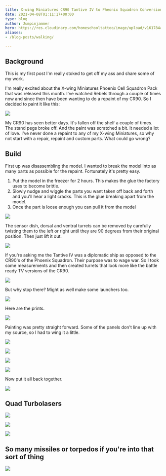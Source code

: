 ```yaml
---
title: X-wing Miniatures CR90 Tantive IV to Pheonix Squadron Conversion
date: 2021-04-08T01:11:17+00:00
type: blog
author: Jumpinjammer
hero: https://res.cloudinary.com/homeschooltattoo/image/upload/v1617844376/IMG_2704_af1otd.jpg
aliases:
- /blog-posts/walking/

---
```

## Background

This is my first post I'm really stoked to get off my ass and share some of my work.

I'm really excited about the X-wing Miniatures Phoenix Cell Squadron Pack that was released this month. I've watched Rebels through a couple of times now and since then have been wanting to do a repaint of my CR90. So I decided to paint it like this:

![](https://res.cloudinary.com/homeschooltattoo/image/upload/v1617818261/45780688824_2a3237377c_b_vixord.jpg)

My CR90 has seen better days. It's fallen off the shelf a couple of times. The stand pegs broke off. And the paint was scratched a bit. It needed a lot of love. I've never done a repaint to any of my X-wing Miniatures, so why not start with a repair, repaint and custom parts. What could go wrong?

## Build

First up was disassembling the model. I wanted to break the model into as many parts as possible for the repaint. Fortunately it's pretty easy.

1. Put the model in the freezer for 2 hours. This makes the glue the factory uses to become brittle.
2. Slowly nudge and wiggle the parts you want taken off back and forth and you'll hear a light cracks. This is the glue breaking apart from the model.
3. Once the part is loose enough you can pull it from the model

![](https://res.cloudinary.com/homeschooltattoo/image/upload/v1617829128/IMG_2624_he1pji.jpg)

The sensor dish, dorsal and ventral turrets can be removed by carefully twisting them to the left or right until they are 90 degrees from their original position. Then just lift it out.

![](https://res.cloudinary.com/homeschooltattoo/image/upload/v1617832515/IMG_2698_srjhwp.jpg)

If you're asking me the Tantive IV was a diplomatic ship as opposed to the CR90's of the Phoenix Squadron. Their purpose was to wage war. So I took some measurements and then created turrets that look more like the battle ready TV versions of the CR90.

![](https://res.cloudinary.com/homeschooltattoo/image/upload/v1617842390/Screen_Shot_2021-04-07_at_5.38.56_PM_fq5sbm.png)

But why stop there? Might as well make some launchers too.

![](https://res.cloudinary.com/homeschooltattoo/image/upload/v1617842677/Screen_Shot_2021-04-07_at_5.43.44_PM_lurdgc.png)

Here are the prints.

![](https://res.cloudinary.com/homeschooltattoo/image/upload/v1617843568/IMG_2699_mueku7.jpg)

Painting was pretty straight forward. Some of the panels don't line up with my source, so I had to wing it a little.

![](https://res.cloudinary.com/homeschooltattoo/image/upload/v1617843752/63864580392__C987EACA-5C15-43BC-9F90-0B3E64E492D4_wupyco.jpg)

![](https://res.cloudinary.com/homeschooltattoo/image/upload/v1617844223/IMG_2638_s5lkdn.jpg)

![](https://res.cloudinary.com/homeschooltattoo/image/upload/v1617844250/IMG_2643_bfo9wn.jpg)

![](https://res.cloudinary.com/homeschooltattoo/image/upload/v1617844289/IMG_2666_ji3n5f.jpg)

Now put it all back together.

![](https://res.cloudinary.com/homeschooltattoo/image/upload/v1617843862/IMG_2694_jpjmlc.jpg)

## Quad Turbolasers

![](https://res.cloudinary.com/homeschooltattoo/image/upload/v1617844376/IMG_2703_eqhdoz.jpg)

![](https://res.cloudinary.com/homeschooltattoo/image/upload/v1617844369/IMG_2702_c0umuo.jpg)

![](https://res.cloudinary.com/homeschooltattoo/image/upload/v1617844376/IMG_2704_af1otd.jpg)

## So many missiles or torpedos if you're into that sort of thing

![](https://res.cloudinary.com/homeschooltattoo/image/upload/v1617845326/IMG_2709_epfe3z.jpg)